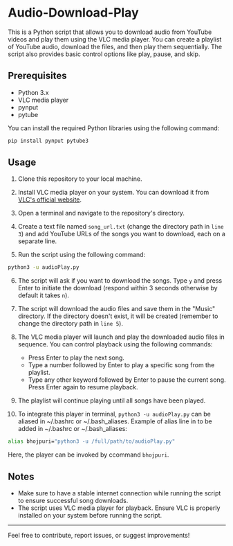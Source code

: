 # Audio-Download-Play

This is a Python script that allows you to download audio from YouTube videos and play them using the VLC media player. You can create a playlist of YouTube audio, download the files, and then play them sequentially. The script also provides basic control options like play, pause, and skip.

## Prerequisites

- Python 3.x
- VLC media player
- pynput
- pytube

You can install the required Python libraries using the following command:

```bash
pip install pynput pytube3
```

## Usage

1. Clone this repository to your local machine.

2. Install VLC media player on your system. You can download it from [VLC's official website](https://www.videolan.org/vlc/index.html).

3. Open a terminal and navigate to the repository's directory.

4. Create a text file named `song_url.txt` (change the directory path in `line 3`) and add YouTube URLs of the songs you want to download, each on a separate line.

5. Run the script using the following command:

```bash
python3 -u audioPlay.py
```

6. The script will ask if you want to download the songs. Type `y` and press Enter to initiate the download (respond within 3 seconds otherwise by default it takes `n`).

7. The script will download the audio files and save them in the "Music" directory. If the directory doesn't exist, it will be created (remember to change the directory path in `line 5`).

8. The VLC media player will launch and play the downloaded audio files in sequence. You can control playback using the following commands:
   - Press Enter to play the next song.
   - Type a number followed by Enter to play a specific song from the playlist.
   - Type any other keyword followed by Enter to pause the current song. Press Enter again to resume playback.

9. The playlist will continue playing until all songs have been played.

10. To integrate this player in terminal, `python3 -u audioPlay.py` can be aliased in ~/.bashrc or ~/.bash_aliases.
    Example of alias line in to be added in ~/.bashrc or ~/.bash_aliases:
```bash
alias bhojpuri="python3 -u /full/path/to/audioPlay.py"
```
   Here, the player can be invoked by ccommand `bhojpuri`.

## Notes

- Make sure to have a stable internet connection while running the script to ensure successful song downloads.
- The script uses VLC media player for playback. Ensure VLC is properly installed on your system before running the script.



---

Feel free to contribute, report issues, or suggest improvements!
